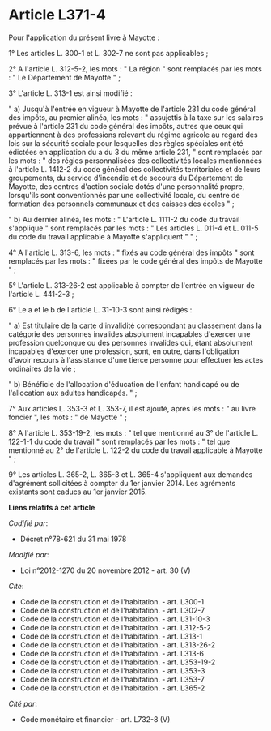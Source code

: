 # Article L371-4

Pour l'application du présent livre à Mayotte : 

1° Les articles L. 300-1 et L. 302-7 ne sont pas applicables ; 

2° A l'article L. 312-5-2, les mots : " La région " sont remplacés par les mots : " Le Département de Mayotte " ; 

3° L'article L. 313-1 est ainsi modifié : 

" a) Jusqu'à l'entrée en vigueur à Mayotte de l'article 231 du code général des impôts, au premier alinéa, les mots : "
assujettis à la taxe sur les salaires prévue à l'article 231 du code général des impôts, autres que ceux qui appartiennent à
des professions relevant du régime agricole au regard des lois sur la sécurité sociale pour lesquelles des règles spéciales
ont été édictées en application du a du 3 du même article 231, " sont remplacés par les mots : " des régies personnalisées
des collectivités locales mentionnées à l'article L. 1412-2 du code général des collectivités territoriales et de leurs
groupements, du service d'incendie et de secours du Département de Mayotte, des centres d'action sociale dotés d'une
personnalité propre, lorsqu'ils sont conventionnés par une collectivité locale, du centre de formation des personnels
communaux et des caisses des écoles " ; 

" b) Au dernier alinéa, les mots : " L'article L. 1111-2 du code du travail s'applique " sont remplacés par les mots : " Les
articles L. 011-4 et L. 011-5 du code du travail applicable à Mayotte s'appliquent " " ; 

4° A l'article L. 313-6, les mots : " fixés au code général des impôts " sont remplacés par les mots : " fixées par le code
général des impôts de Mayotte " ; 

5° L'article L. 313-26-2 est applicable à compter de l'entrée en vigueur de l'article L. 441-2-3 ; 

6° Le a et le b de l'article L. 31-10-3 sont ainsi rédigés : 

" a) Est titulaire de la carte d'invalidité correspondant au classement dans la catégorie des personnes invalides absolument
incapables d'exercer une profession quelconque ou des personnes invalides qui, étant absolument incapables d'exercer une
profession, sont, en outre, dans l'obligation d'avoir recours à l'assistance d'une tierce personne pour effectuer les actes
ordinaires de la vie ; 

" b) Bénéficie de l'allocation d'éducation de l'enfant handicapé ou de l'allocation aux adultes handicapés. " ; 

7° Aux articles L. 353-3 et L. 353-7, il est ajouté, après les mots : " au livre foncier ", les mots : " de Mayotte " ; 

8° A l'article L. 353-19-2, les mots : " tel que mentionné au 3° de l'article L. 122-1-1 du code du travail " sont remplacés
par les mots : " tel que mentionné au 2° de l'article L. 122-2 du code du travail applicable à Mayotte " ; 

9° Les articles L. 365-2, L. 365-3 et L. 365-4 s'appliquent aux demandes d'agrément sollicitées à compter du 1er janvier
2014. Les agréments existants sont caducs au 1er janvier 2015.

**Liens relatifs à cet article**

_Codifié par_:

  - Décret n°78-621 du 31 mai 1978

_Modifié par_:

  - Loi n°2012-1270 du 20 novembre 2012 - art. 30 (V)

_Cite_:

  - Code de la construction et de l'habitation. - art. L300-1
  - Code de la construction et de l'habitation. - art. L302-7
  - Code de la construction et de l'habitation. - art. L31-10-3
  - Code de la construction et de l'habitation. - art. L312-5-2
  - Code de la construction et de l'habitation. - art. L313-1
  - Code de la construction et de l'habitation. - art. L313-26-2
  - Code de la construction et de l'habitation. - art. L313-6
  - Code de la construction et de l'habitation. - art. L353-19-2
  - Code de la construction et de l'habitation. - art. L353-3
  - Code de la construction et de l'habitation. - art. L353-7
  - Code de la construction et de l'habitation. - art. L365-2

_Cité par_:

  - Code monétaire et financier - art. L732-8 (V)
